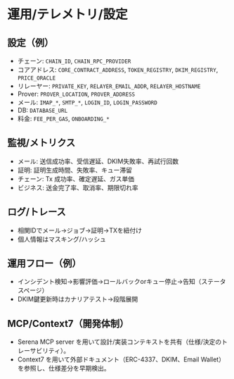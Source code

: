 # 運用/テレメトリ/設定

## 設定（例）
- チェーン: `CHAIN_ID`, `CHAIN_RPC_PROVIDER`
- コアアドレス: `CORE_CONTRACT_ADDRESS`, `TOKEN_REGISTRY`, `DKIM_REGISTRY`, `PRICE_ORACLE`
- リレーヤー: `PRIVATE_KEY`, `RELAYER_EMAIL_ADDR`, `RELAYER_HOSTNAME`
- Prover: `PROVER_LOCATION`, `PROVER_ADDRESS`
- メール: `IMAP_*`, `SMTP_*`, `LOGIN_ID`, `LOGIN_PASSWORD`
- DB: `DATABASE_URL`
- 料金: `FEE_PER_GAS`, `ONBOARDING_*`

## 監視/メトリクス
- メール: 送信成功率、受信遅延、DKIM失敗率、再試行回数
- 証明: 証明生成時間、失敗率、キュー滞留
- チェーン: Tx 成功率、確定遅延、ガス単価
- ビジネス: 送金完了率、取消率、期限切れ率

## ログ/トレース
- 相関IDでメール→ジョブ→証明→TXを紐付け
- 個人情報はマスキング/ハッシュ

## 運用フロー（例）
- インシデント検知→影響評価→ロールバックorキュー停止→告知（ステータスページ）
- DKIM鍵更新時はカナリアテスト→段階展開

## MCP/Context7（開発体制）
- Serena MCP server を用いて設計/実装コンテキストを共有（仕様/決定のトレーサビリティ）。
- Context7 を用いて外部ドキュメント（ERC-4337、DKIM、Email Wallet）を参照し、仕様差分を早期検出。

